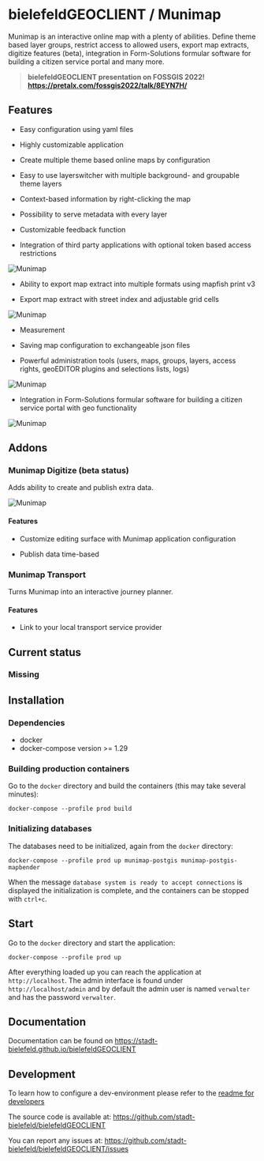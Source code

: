 # bielefeldGEOCLIENT / Munimap

Munimap is an interactive online map with a plenty of abilities. Define theme based layer groups, restrict access to allowed users, export map extracts, digitize features (beta), integration in Form-Solutions formular software for building a citizen service portal and many more.

> **bielefeldGEOCLIENT presentation on FOSSGIS 2022! https://pretalx.com/fossgis2022/talk/8EYN7H/**

## Features

* Easy configuration using yaml files

* Highly customizable application

* Create multiple theme based online maps by configuration

* Easy to use layerswitcher with multiple background- and groupable theme layers

* Context-based information by right-clicking the map

* Possibility to serve metadata with every layer

* Customizable feedback function

* Integration of third party applications with optional token based access restrictions

![Munimap](./screenshots/munimap.png)

* Ability to export map extract into multiple formats using mapfish print v3

* Export map extract with street index and adjustable grid cells

![Munimap](./screenshots/munimap_print.png)

* Measurement

* Saving map configuration to exchangeable json files

* Powerful administration tools (users, maps, groups, layers, access rights, geoEDITOR plugins and selections lists, logs)

![Munimap](./screenshots/munimap_admin.png)

* Integration in Form-Solutions formular software for building a citizen service portal with geo functionality

![Munimap](./screenshots/munimap_geoEDITOR.png)

## Addons

### Munimap Digitize (beta status)

Adds ability to create and publish extra data.

![Munimap](./screenshots/munimap_digitize.png)

#### Features

* Customize editing surface with Munimap application configuration

* Publish data time-based

### Munimap Transport

Turns Munimap into an interactive journey planner.

#### Features

* Link to your local transport service provider

## Current status

### Missing

## Installation

### Dependencies

* docker
* docker-compose version >= 1.29

### Building production containers


Go to the `docker` directory and build the containers (this may take several minutes):
```
docker-compose --profile prod build
```

### Initializing databases

The databases need to be initialized, again from the `docker` directory:
```
docker-compose --profile prod up munimap-postgis munimap-postgis-mapbender
```
When the message `database system is ready to accept connections` is displayed the initialization is complete, and the containers can be stopped with `ctrl+c`.

## Start

Go to the `docker` directory and start the application:
```
docker-compose --profile prod up
```
After everything loaded up you can reach the application at `http://localhost`. The admin interface is found under
`http://localhost/admin` and by default the admin user is named `verwalter` and has the password `verwalter`.

## Documentation

Documentation can be found on
https://stadt-bielefeld.github.io/bielefeldGEOCLIENT

## Development

To learn how to configure a dev-environment please refer to the [readme for developers](./dev/README.md)

The source code is available at: https://github.com/stadt-bielefeld/bielefeldGEOCLIENT

You can report any issues at: https://github.com/stadt-bielefeld/bielefeldGEOCLIENT/issues

